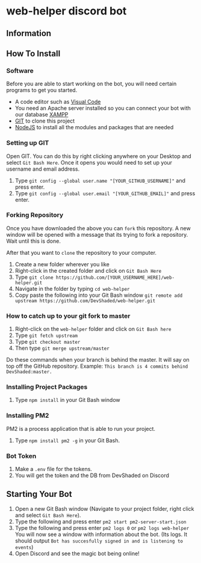 # web-helper discord bot

## Information

## How To Install
### Software
Before you are able to start working on the bot, you will need certain programs to get you started.
- A code editor such as [Visual Code](https://code.visualstudio.com/)
- You need an Apache server installed so you can connect your bot with our database [XAMPP](https://www.apachefriends.org/index.html)
- [GIT](https://git-scm.com/) to clone this project
- [NodeJS](https://nodejs.org/) to install all the modules and packages that are needed

### Setting up GIT
Open GIT. You can do this by right clicking anywhere on your Desktop and select `Git Bash Here`. Once it opens you would need to set up your username and email address.

1. Type `git config --global user.name "[YOUR_GITHUB_USERNAME]"` and press enter.
2. Type `git config --global user.email "[YOUR_GITHUB_EMAIL]"` and press enter.

### Forking Repository
Once you have downloaded the above you can `fork` this repository. A new window will be opened with a message that its trying to fork a repository. Wait until this is done.

After that you want to `clone` the repository to your computer.
1. Create a new folder wherever you like
2. Right-click in the created folder and click on `Git Bash Here`
3. Type `git clone https://github.com/[YOUR_USERNAME_HERE]/web-helper.git`
4. Navigate in the folder by typing `cd web-helper`
5. Copy paste the following into your Git Bash window `git remote add upstream https://github.com/DevShaded/web-helper.git`

### How to catch up to your git fork to master
1. Right-click on the `web-helper` folder and click on `Git Bash here`
2. Type `git fetch upstream`
3. Type `git checkout master`
4. Then type `git merge upstream/master`

Do these commands when your branch is behind the master. It will say on top off the GitHub repository.
Example: `This branch is 4 commits behind DevShaded:master.`

### Installing Project Packages
1. Type `npm install` in your Git Bash window

### Installing PM2
PM2 is a process application that is able to run your project. 
1. Type `npm install pm2 -g` in your Git Bash.

### Bot Token
1. Make a `.env` file for the tokens.
2. You will get the token and the DB from DevShaded on Discord


## Starting Your Bot
1. Open a new Git Bash window (Navigate to your project folder, right click and select `Git Bash Here`).
2. Type the following and press enter `pm2 start pm2-server-start.json`
3. Type the following and press enter `pm2 logs 0` or `pm2 logs web-helper`
You will now see a window with information about the bot. (Its logs. It should output `Bot has succesfully signed in and is listening to events`)
4. Open Discord and see the magic bot being online!
